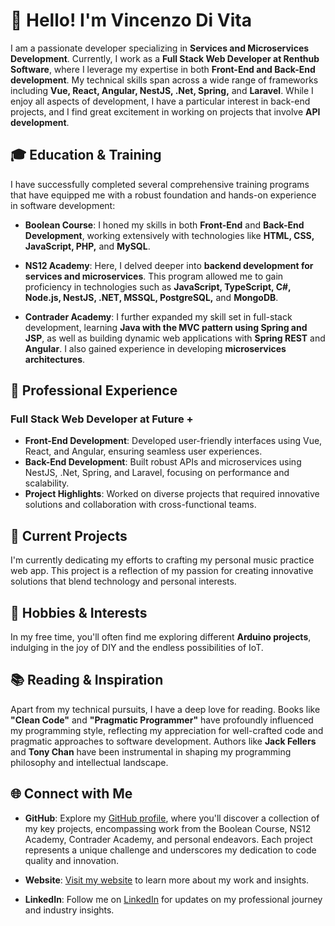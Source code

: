 # 👋 Hello! I'm Vincenzo Di Vita

I am a passionate developer specializing in **Services and Microservices Development**. Currently, I work as a **Full Stack Web Developer at  Renthub Software**, where I leverage my expertise in both **Front-End and Back-End development**. My technical skills span across a wide range of frameworks including **Vue, React, Angular, NestJS, .Net, Spring,** and **Laravel**. While I enjoy all aspects of development, I have a particular interest in back-end projects, and I find great excitement in working on projects that involve **API development**.

## 🎓 Education & Training

I have successfully completed several comprehensive training programs that have equipped me with a robust foundation and hands-on experience in software development:

- **Boolean Course**: I honed my skills in both **Front-End** and **Back-End Development**, working extensively with technologies like **HTML, CSS, JavaScript, PHP,** and **MySQL**.

- **NS12 Academy**: Here, I delved deeper into **backend development for services and microservices**. This program allowed me to gain proficiency in technologies such as **JavaScript, TypeScript, C#, Node.js, NestJS, .NET, MSSQL, PostgreSQL,** and **MongoDB**.

- **Contrader Academy**: I further expanded my skill set in full-stack development, learning **Java with the MVC pattern using Spring and JSP**, as well as building dynamic web applications with **Spring REST** and **Angular**. I also gained experience in developing **microservices architectures**.

## 💼 Professional Experience

### Full Stack Web Developer at Future +

- **Front-End Development**: Developed user-friendly interfaces using Vue, React, and Angular, ensuring seamless user experiences.
- **Back-End Development**: Built robust APIs and microservices using NestJS, .Net, Spring, and Laravel, focusing on performance and scalability.
- **Project Highlights**: Worked on diverse projects that required innovative solutions and collaboration with cross-functional teams.

## 🚀 Current Projects

I'm currently dedicating my efforts to crafting my personal music practice web app. This project is a reflection of my passion for creating innovative solutions that blend technology and personal interests.

## 🎨 Hobbies & Interests

In my free time, you'll often find me exploring different **Arduino projects**, indulging in the joy of DIY and the endless possibilities of IoT.

## 📚 Reading & Inspiration

Apart from my technical pursuits, I have a deep love for reading. Books like **"Clean Code"** and **"Pragmatic Programmer"** have profoundly influenced my programming style, reflecting my appreciation for well-crafted code and pragmatic approaches to software development. Authors like **Jack Fellers** and **Tony Chan** have been instrumental in shaping my programming philosophy and intellectual landscape.

## 🌐 Connect with Me

- **GitHub**: Explore my [GitHub profile](https://github.com/your-profile), where you'll discover a collection of my key projects, encompassing work from the Boolean Course, NS12 Academy, Contrader Academy, and personal endeavors. Each project represents a unique challenge and underscores my dedication to code quality and innovation.

- **Website**: [Visit my website](https://your-website.com) to learn more about my work and insights.

- **LinkedIn**: Follow me on [LinkedIn](https://linkedin.com/in/your-linkedin-profile) for updates on my professional journey and industry insights.
